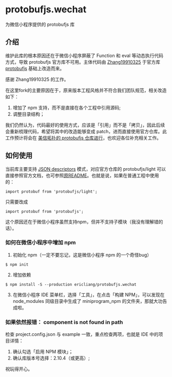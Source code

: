 # protobufjs.wechat
为微信小程序提供的 protobufjs 库

## 介绍

维护此库的根本原因还在于微信小程序屏蔽了 Function 和 eval 等动态执行代码方式，导致 protobufjs 官方库不可用。主体代码由 [Zhang19910325](https://github.com/Zhang19910325/protoBufferForWechat) 于官方库 [protobufjs](https://github.com/protobufjs/protobuf.js) 基础上改造而来。

感谢 Zhang19910325 的工作。


在这里fork的主要原因在于，原来版本工程风格并不符合我们团队规范，相关改造如下：

1. 增加了 npm 支持，而不是直接在各个工程中引用源码;
2. 调整目录结构；

我们仍然认为，代码最好的使用方式，应该是「引用」而不是「拷贝」，因此后续会重新梳理代码，希望将其中的改造能够变成 patch，进而直接使用官方仓库。此工作预计将会在 [美信拓扑的 protobufjs 仓库进行](https://github.com/maxim-top/protobuf.js)，也欢迎各位补充相关工作。

## 如何使用

当前库主要支持 [JSON descriptors](https://github.com/maxim-top/protobuf.js#using-json-descriptors) 模式，对应官方仓库的 protobufjs/light 可以直接参照官方文档，也可参照[原README](https://github.com/ericliang/protobufjs.wechat/blob/master/README.orig.md)。也就是说，如果在普通工程中使用的：
```
import protobuf from 'protobufjs/light';
```
只需要改成
```
import protobuf from 'protobufjs';
```
这个原因还在于微信小程序虽然支持npm，但并不支持子模块（我没有理解错的话）。

### 如何在微信小程序中增加 npm

1. 初始化 npm（一定不要忘记，这是微信小程序 npm 的一个奇怪bug）
```
$ npm init
```
2. 增加依赖
```
$ npm install -S --production ericliang/protobufjs.wechat 
```
3. 在微信小程序 IDE 菜单栏，选择「工具」，在点击「构建 NPM」，可以发现在 node_modules 同级目录中生成了 miniprogram_npm 的文件夹，那就大功告成啦。

### 如果依然报错： component is not found in path

检查 project.config.json 与 example 一致，重点检查两项，也就是 IDE 中的项目详情：

1. 确认勾选「启用 NPM 模块」；
2. 确认库版本号选择：2.10.4（或更高）;


祝玩得开心。
